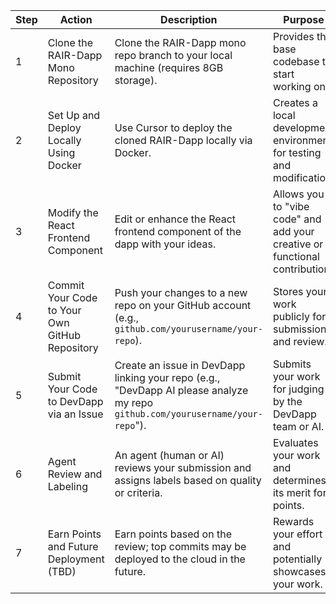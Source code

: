 | Step | Action | Description | Purpose |
|------|--------|-------------|---------|
| 1    | Clone the RAIR-Dapp Mono Repository | Clone the RAIR-Dapp mono repo branch to your local machine (requires 8GB storage). | Provides the base codebase to start working on. |
| 2    | Set Up and Deploy Locally Using Docker | Use Cursor to deploy the cloned RAIR-Dapp locally via Docker. | Creates a local development environment for testing and modification. |
| 3    | Modify the React Frontend Component | Edit or enhance the React frontend component of the dapp with your ideas. | Allows you to "vibe code" and add your creative or functional contribution. |
| 4    | Commit Your Code to Your Own GitHub Repository | Push your changes to a new repo on your GitHub account (e.g., `github.com/yourusername/your-repo`). | Stores your work publicly for submission and review. |
| 5    | Submit Your Code to DevDapp via an Issue | Create an issue in DevDapp linking your repo (e.g., "DevDapp AI please analyze my repo `github.com/yourusername/your-repo`"). | Submits your work for judging by the DevDapp team or AI. |
| 6    | Agent Review and Labeling | An agent (human or AI) reviews your submission and assigns labels based on quality or criteria. | Evaluates your work and determines its merit for points. |
| 7    | Earn Points and Future Deployment (TBD) | Earn points based on the review; top commits may be deployed to the cloud in the future. | Rewards your effort and potentially showcases your work. |

